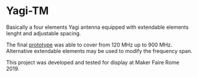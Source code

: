 # Yagi-TM

Basically a four elements Yagi antenna equipped with extendable elements lenght and adjustable spacing.

The final [prototype]() was able to cover from 120 MHz up to 900 MHz. <br>
Alternative extendable elements may be used to modify the frequency span.

This project was developed and tested for display at Maker Faire Rome 2019.

